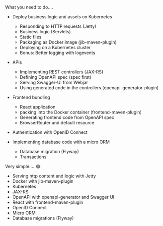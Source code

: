 What you need to do....

* Deploy business logic and assets on Kubernetes
  * Responding to HTTP requests (Jetty)
  * Business logic (Servlets)
  * Static files
  * Packaging as Docker image (jib-maven-plugin)
  * Deploying on a Kubernetes cluster
  * Bonus: Better logging with logevents

* APIs
  * Implementing REST controllers (JAX-RS)
  * Defining OpenAPI spec (spec first)
  * Serving Swagger-UI from Webjar
  * Using generated code in the controllers (openapi-generator-plugin)

* Frontend bundling
  * React application
  * packing into the Docker container (frontend-maven-plugin)
  * Generating frontend code from OpenAPI spec
  * BrowserRouter and default resource

* Authentication with OpenID Connect

* Implementing database code with a micro ORM
  * Database migration (Flyway)
  * Transactions



Very simple.... 😂

* Serving http content and logic with Jetty
* Docker with jib-maven-plugin
* Kubernetes
* JAX-RS
* OpenAPI with openapi-generator and Swagger UI
* React with frontend-maven-plugin
* OpenID Connect
* Micro ORM
* Database migrations (Flyway)

